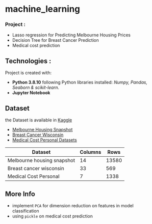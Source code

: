 # machine_learning

### Project : 
* Lasso regression for Predicting Melbourne Housing Prices
* Decision Tree for Breast Cancer Prediction
* Medical cost prediction           
            
           
## Technologies :
Project is created with:
+ **Python 3.8.10**
following Python libraries installed: *Numpy, Pandas, Seaborn & scikit-learn.* 
+ **Jupyter Notebook**



## Dataset
the Dataset is available in [Kaggle](https://www.kaggle.com/)
* [Melbourne Housing Snapshot](https://www.kaggle.com/dansbecker/melbourne-housing-snapshot)
* [Breast Cancer Wisconsin](https://www.kaggle.com/uciml/breast-cancer-wisconsin-data)
* [Medical Cost Personal Datasets](https://www.kaggle.com/mirichoi0218/insurance)



Dataset | Columns | Rows
--- | --- | ---
Melbourne housing snapshot | 14 | 13580
Breast cancer wisconsin | 33 | 569
Medical Cost Personal  | 7 | 1338



## More Info
* implement `PCA` for dimension reduction on features in model classification
* using `pickle` on medical cost prediction

